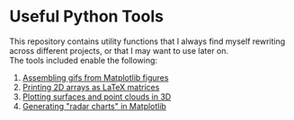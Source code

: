 # Useful Python Tools
This repository contains utility functions that I always find myself rewriting across different projects, or that I may want to use later on.  
The tools included enable the following:

1. [Assembling gifs from Matplotlib figures](gif/)
2. [Printing 2D arrays as LaTeX matrices](matrix/)
3. [Plotting surfaces and point clouds in 3D](plot3d/)
4. [Generating "radar charts" in Matplotlib](radar/)
